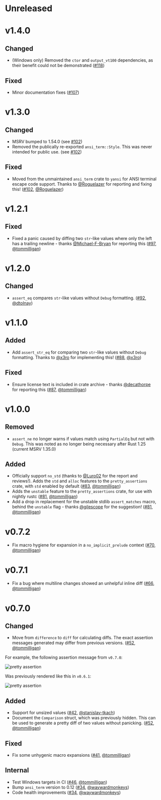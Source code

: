 # Unreleased

# v1.4.0

## Changed

- (Windows only) Removed the `ctor` and `output_vt100` dependencies, as their benefit could not be demonstrated ([#118](https://github.com/rust-pretty-assertions/rust-pretty-assertions/pull/118))

## Fixed

- Minor documentation fixes ([#107](https://github.com/rust-pretty-assertions/rust-pretty-assertions/pull/107))

# v1.3.0

## Changed

- MSRV bumped to 1.54.0 (see [#102](https://github.com/rust-pretty-assertions/rust-pretty-assertions/pull/102))
- Removed the publically re-exported `ansi_term::Style`. This was never intended for public use. (see [#102](https://github.com/rust-pretty-assertions/rust-pretty-assertions/pull/102))

## Fixed

- Moved from the unmaintained `ansi_term` crate to `yansi` for ANSI terminal escape code support. Thanks to [@Roguelazer](https://github.com/Roguelazer) for reporting and fixing this! ([#102](https://github.com/rust-pretty-assertions/rust-pretty-assertions/pull/102), [@Roguelazer](https://github.com/Roguelazer))

# v1.2.1

## Fixed

- Fixed a panic caused by diffing two `str`-like values where only the left has a trailing newline - thanks [@Michael-F-Bryan](https://github.com/Michael-F-Bryan) for reporting this ([#97](https://github.com/rust-pretty-assertions/rust-pretty-assertions/pull/97), [@tommilligan](https://github.com/tommilligan))

# v1.2.0

## Changed

- `assert_eq` compares `str`-like values without `Debug` formatting. ([#92](https://github.com/rust-pretty-assertions/rust-pretty-assertions/pull/92), [@dtolnay](https://github.com/dtolnay))

# v1.1.0

## Added

- Add `assert_str_eq` for comparing two `str`-like values without `Debug` formatting. Thanks to [@x3ro](https://github.com/x3ro) for implementing this! ([#88](https://github.com/rust-pretty-assertions/rust-pretty-assertions/pull/88), [@x3ro](https://github.com/x3ro))

## Fixed

- Ensure license text is included in crate archive - thanks [@decathorpe](https://github.com/decathorpe) for reporting this ([#87](https://github.com/rust-pretty-assertions/rust-pretty-assertions/pull/87), [@tommilligan](https://github.com/tommilligan))

# v1.0.0

## Removed

- `assert_ne` no longer warns if values match using `PartialEq` but not with `Debug`. This was noted as no longer being necessary after Rust 1.25 (current MSRV 1.35.0)

## Added

- Officially support `no_std` (thanks to [@Luro02](https://github.com/Luro02) for the report and reviews!). Adds the `std` and `alloc` features to the `pretty_assertions` crate, with `std` enabled by default ([#83](https://github.com/rust-pretty-assertions/rust-pretty-assertions/pull/83), [@tommilligan](https://github.com/tommilligan))
- Adds the `unstable` feature to the `pretty_assertions` crate, for use with nightly rustc ([#81](https://github.com/rust-pretty-assertions/rust-pretty-assertions/pull/81), [@tommilligan](https://github.com/tommilligan))
- Add a drop in replacement for the unstable stdlib `assert_matches` macro, behind the `unstable` flag - thanks [@gilescope](https://github.com/gilescope) for the suggestion! ([#81](https://github.com/rust-pretty-assertions/rust-pretty-assertions/issues/81), [@tommilligan](https://github.com/tommilligan))

# v0.7.2

- Fix macro hygiene for expansion in a `no_implicit_prelude` context ([#70](https://github.com/rust-pretty-assertions/rust-pretty-assertions/issues/70), [@tommilligan](https://github.com/tommilligan))

# v0.7.1

- Fix a bug where multiline changes showed an unhelpful inline diff ([#66](https://github.com/rust-pretty-assertions/rust-pretty-assertions/issues/66), [@tommilligan](https://github.com/tommilligan))

# v0.7.0

## Changed

- Move from `difference` to `diff` for calculating diffs. The exact assertion messages generated may differ from previous versions. ([#52](https://github.com/rust-pretty-assertions/rust-pretty-assertions/issues/52), [@tommilligan](https://github.com/tommilligan))

For example, the following assertion message from `v0.7.0`:

![pretty assertion](https://raw.githubusercontent.com/rust-pretty-assertions/rust-pretty-assertions/2d2357ff56d22c51a86b2f1cfe6efcee9f5a8081/examples/pretty_assertion.png)

Was previously rendered like this in `v0.6.1`:

![pretty assertion](https://raw.githubusercontent.com/rust-pretty-assertions/rust-pretty-assertions/2d2357ff56d22c51a86b2f1cfe6efcee9f5a8081/examples/pretty_assertion_v0_6_1.png)

## Added

- Support for unsized values ([#42](https://github.com/rust-pretty-assertions/rust-pretty-assertions/issues/42), [@stanislav-tkach](https://github.com/stanislav-tkach))
- Document the `Comparison` struct, which was previously hidden. This can be used to generate a pretty diff of two values without panicking. ([#52](https://github.com/rust-pretty-assertions/rust-pretty-assertions/issues/52), [@tommilligan](https://github.com/tommilligan))

## Fixed

- Fix some unhygenic macro expansions ([#41](https://github.com/rust-pretty-assertions/rust-pretty-assertions/issues/41), [@tommilligan](https://github.com/tommilligan))

## Internal

- Test Windows targets in CI ([#46](https://github.com/rust-pretty-assertions/rust-pretty-assertions/issues/46), [@tommilligan](https://github.com/tommilligan))
- Bump `ansi_term` version to 0.12 ([#34](https://github.com/rust-pretty-assertions/rust-pretty-assertions/issues/34), [@waywardmonkeys](https://github.com/waywardmonkeys))
- Code health improvements ([#34](https://github.com/rust-pretty-assertions/rust-pretty-assertions/issues/34), [@waywardmonkeys](https://github.com/waywardmonkeys))
